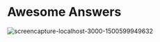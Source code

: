 # Awesome Answers

![screencapture-localhost-3000-1500599949632](https://user-images.githubusercontent.com/19618674/28445243-fe9d4e10-6d77-11e7-8683-549b1a52c368.png)
